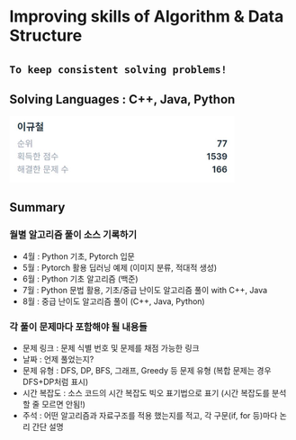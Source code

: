# Improving skills of Algorithm & Data Structure
## `To keep consistent solving problems!`

## Solving Languages : C++, Java, Python
<img src="./img/recently_white.jpg" width="400">

## Summary

### 월별 알고리즘 풀이 소스 기록하기  
- 4월 : Python 기초, Pytorch 입문
- 5월 : Pytorch 활용 딥러닝 예제 (이미지 분류, 적대적 생성)
- 6월 : Python 기초 알고리즘 (백준)
- 7월 : Python 문법 활용, 기초/중급 난이도 알고리즘 풀이 with C++, Java
- 8월 : 중급 난이도 알고리즘 풀이 (C++, Java, Python)

### 각 풀이 문제마다 포함해야 될 내용들  
- 문제 링크 : 문제 식별 번호 및 문제를 채점 가능한 링크
- 날짜 : 언제 풀었는지?
- 문제 유형 : DFS, DP, BFS, 그래프, Greedy 등 문제 유형 (복합 문제는 경우 DFS+DP처럼 표시)
- 시간 복잡도 : 소스 코드의 시간 복잡도 빅오 표기법으로 표기 (시간 복잡도를 분석할 줄 모르면 안됨!)
- 주석 : 어떤 알고리즘과 자료구조를 적용 했는지를 적고, 각 구문(if, for 등)마다 논리 간단 설명
